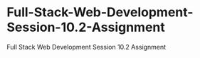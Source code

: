 # Full-Stack-Web-Development-Session-10.2-Assignment
Full Stack Web Development Session 10.2 Assignment
